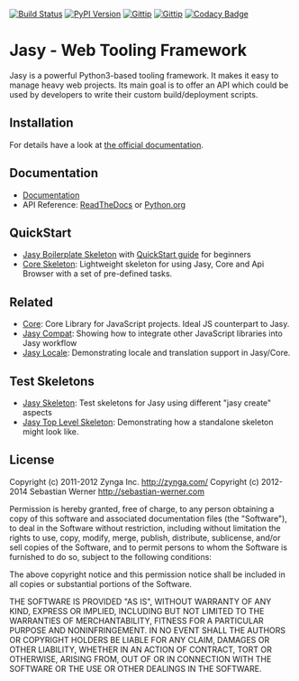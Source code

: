 [![Build Status](https://secure.travis-ci.org/sebastian-software/jasy.png)](http://travis-ci.org/sebastian-software/jasy)
[![PyPI Version](https://badge.fury.io/py/jasy.png)](http://badge.fury.io/py/jasy)
[![Gittip](http://img.shields.io/gittip/wpbasti.png)](https://www.gittip.com/wpbasti/)
[![Gittip](http://img.shields.io/gittip/fastner.png)](https://www.gittip.com/fastner/)
[![Codacy Badge](https://www.codacy.com/project/badge/a0b8f78cd25f47659ee4f1c2e8d86398)](https://www.codacy.com/public/info_6/jasy)

Jasy - Web Tooling Framework
============================

Jasy is a powerful Python3-based tooling framework. It makes it
easy to manage heavy web projects. Its main goal is to offer
an API which could be used by developers to write their custom
build/deployment scripts.


## Installation

For details have a look at [the official documentation](https://github.com/sebastian-software/jasy/wiki).

## Documentation

* [Documentation](http://github.com/sebastian-software/jasy/wiki)
* API Reference: [ReadTheDocs](https://readthedocs.org/projects/jasy/) or [Python.org](http://packages.python.org/jasy/)

## QuickStart

* [Jasy Boilerplate Skeleton](https://github.com/sebastian-software/jasy-html5-boilerplate) with [QuickStart guide](https://github.com/zynga/jasy-html5-boilerplate/wiki/QuickStart) for beginners
* [Core Skeleton](https://github.com/sebastian-software/core): Lightweight skeleton for using Jasy, Core and Api Browser with a set of pre-defined tasks.

## Related

* [Core](http://github.com/sebastian-software/core): Core Library for JavaScript projects. Ideal JS counterpart to Jasy.
* [Jasy Compat](http://github.com/sebastian-software/jasy-compat): Showing how to integrate other JavaScript libraries into Jasy workflow
* [Jasy Locale](https://github.com/sebastian-software/jasy-locale): Demonstrating locale and translation support in Jasy/Core.

## Test Skeletons

* [Jasy Skeleton](http://github.com/sebastian-software/jasy-skeleton): Test skeletons for Jasy using different "jasy create" aspects
* [Jasy Top Level Skeleton](https://github.com/sebastian-software/jasy-toplevelskeleton): Demonstrating how a standalone skeleton might look like.

## License

Copyright (c) 2011-2012 Zynga Inc. http://zynga.com/
Copyright (c) 2012-2014 Sebastian Werner http://sebastian-werner.com

Permission is hereby granted, free of charge, to any person obtaining
a copy of this software and associated documentation files (the
"Software"), to deal in the Software without restriction, including
without limitation the rights to use, copy, modify, merge, publish,
distribute, sublicense, and/or sell copies of the Software, and to
permit persons to whom the Software is furnished to do so, subject to
the following conditions:

The above copyright notice and this permission notice shall be
included in all copies or substantial portions of the Software.

THE SOFTWARE IS PROVIDED "AS IS", WITHOUT WARRANTY OF ANY KIND,
EXPRESS OR IMPLIED, INCLUDING BUT NOT LIMITED TO THE WARRANTIES OF
MERCHANTABILITY, FITNESS FOR A PARTICULAR PURPOSE AND
NONINFRINGEMENT. IN NO EVENT SHALL THE AUTHORS OR COPYRIGHT HOLDERS BE
LIABLE FOR ANY CLAIM, DAMAGES OR OTHER LIABILITY, WHETHER IN AN ACTION
OF CONTRACT, TORT OR OTHERWISE, ARISING FROM, OUT OF OR IN CONNECTION
WITH THE SOFTWARE OR THE USE OR OTHER DEALINGS IN THE SOFTWARE.

